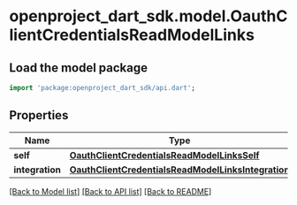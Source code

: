 # openproject_dart_sdk.model.OauthClientCredentialsReadModelLinks

## Load the model package
```dart
import 'package:openproject_dart_sdk/api.dart';
```

## Properties
Name | Type | Description | Notes
------------ | ------------- | ------------- | -------------
**self** | [**OauthClientCredentialsReadModelLinksSelf**](OauthClientCredentialsReadModelLinksSelf.md) |  | 
**integration** | [**OauthClientCredentialsReadModelLinksIntegration**](OauthClientCredentialsReadModelLinksIntegration.md) |  | 

[[Back to Model list]](../README.md#documentation-for-models) [[Back to API list]](../README.md#documentation-for-api-endpoints) [[Back to README]](../README.md)


